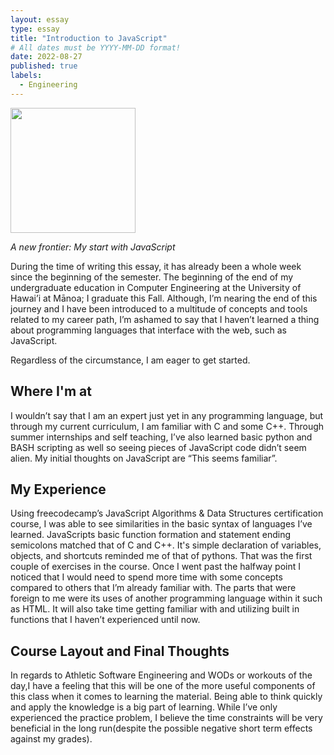 ```yaml
---
layout: essay
type: essay
title: "Introduction to JavaScript"
# All dates must be YYYY-MM-DD format!
date: 2022-08-27
published: true
labels:
  - Engineering
---
```


<img width="200px" class="rounded float-start pe-4" src="../img/js-logo.jpg">

*A new frontier: My start with JavaScript*

During the time of writing this essay, it has already been a whole week since the beginning of the semester. The beginning of the end of my undergraduate education in Computer Engineering at the University of Hawai’i at Mānoa; I graduate this Fall. Although, I’m nearing the end of this journey and I have been introduced to a multitude of concepts and tools related to my career path, I’m ashamed to say that I haven’t learned a thing about programming languages that interface with the web, such as JavaScript. 

Regardless of the circumstance, I am eager to get started.

## Where I'm at
 I wouldn’t say that I am an expert just yet in any programming language, but through my current curriculum, I am familiar with C and some C++. Through summer internships and self teaching, I’ve also learned basic python and BASH scripting as well so seeing pieces of JavaScript code didn’t seem alien. My initial thoughts on JavaScript are “This seems familiar”. 

## My Experience 
 Using freecodecamp’s JavaScript Algorithms & Data Structures certification course, I was able to see similarities in the basic syntax of languages I’ve learned. JavaScripts basic function formation and statement ending semicolons matched that of C and C++. It's simple declaration of variables, objects, and shortcuts reminded me of that of pythons. That was the first couple of exercises in the course. Once I went past the halfway point I noticed that I would need to spend more time with some concepts compared to others that I’m already familiar with. The parts that were foreign to me were its uses of another programming language within it such as HTML. It will also take time getting familiar with and utilizing built in functions that I haven’t experienced until now.

## Course Layout and Final Thoughts 
In regards to Athletic Software Engineering and WODs or workouts of the day,I have a feeling that this will be one of the more useful components of this class when it comes to learning the material. Being able to think quickly and apply the knowledge is a big part of learning. While I’ve only experienced the practice problem, I believe the time constraints will be very beneficial in the long run(despite the possible negative short term effects against my grades).

